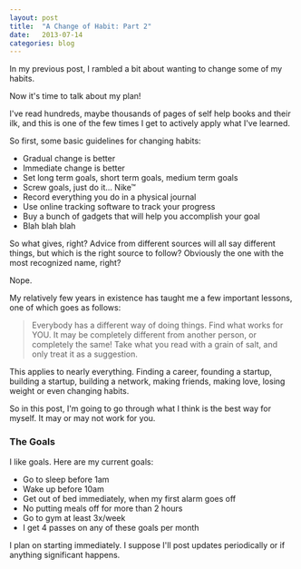 ```yaml
---
layout: post
title:  "A Change of Habit: Part 2"
date:   2013-07-14
categories: blog
---
```

In my previous post, I rambled a bit about wanting to change some of my habits.

Now it's time to talk about my plan!

I've read hundreds, maybe thousands of pages of self help books and their ilk, and this is one of the few times I get to actively apply what I've learned.

So first, some basic guidelines for changing habits:
- Gradual change is better
- Immediate change is better
- Set long term goals, short term goals, medium term goals
- Screw goals, just do it... Nike&trade;
- Record everything you do in a physical journal
- Use online tracking software to track your progress
- Buy a bunch of gadgets that will help you accomplish your goal
- Blah blah blah

So what gives, right? Advice from different sources will all say different things, but which is the right source to follow? Obviously the one with the most recognized name, right?

Nope.

My relatively few years in existence has taught me a few important lessons, one of which goes as follows:

> Everybody has a different way of doing things. Find what works for YOU. It may be completely different from another person, or completely the same! Take what you read with a grain of salt, and only treat it as a suggestion.

This applies to nearly everything.  Finding a career, founding a startup, building a startup, building a network, making friends, making love, losing weight or even changing habits.

So in this post, I'm going to go through what I think is the best way for myself.  It may or may not work for you.

### The Goals

I like goals. Here are my current goals:
- Go to sleep before 1am
- Wake up before 10am
- Get out of bed immediately, when my first alarm goes off
- No putting meals off for more than 2 hours
- Go to gym at least 3x/week
- I get 4 passes on any of these goals per month

I plan on starting immediately.  I suppose I'll post updates periodically or if anything significant happens.

